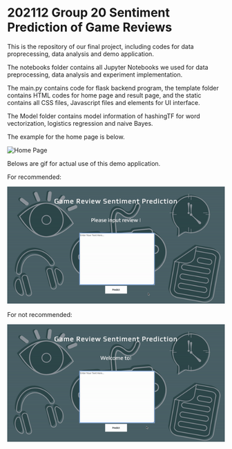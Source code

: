 # 202112 Group 20 Sentiment Prediction of Game Reviews

This is the repository of our final project, including codes for data proprecessing, data analysis and demo application.

The notebooks folder contains all Jupyter Notebooks we used for data preprocessing, data analysis and experiment implementation. 

The main.py contains code for flask backend program, the template folder contains HTML codes for home page and result page, and the static contains all CSS files, Javascript files and elements for UI interface.

The Model folder contains model information of hashingTF for word vectorization, logistics regression and naive Bayes.

The example for the home page is below.

![Home Page](https://github.com/Sapphirine/202112-20-Sentiment-Prediction-of-Game-Reviews/blob/main/home.png)

Belows are gif for actual use of this demo application.

For recommended:

![Recommend](https://github.com/Sapphirine/202112-20-Sentiment-Prediction-of-Game-Reviews/blob/main/recommend.gif)

For not recommended:

![Not Recommend](https://github.com/Sapphirine/202112-20-Sentiment-Prediction-of-Game-Reviews/blob/main/notrecommend.gif)